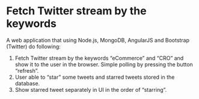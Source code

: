 # Fetch Twitter stream by the keywords

A web application that using Node.js, MongoDB, AngularJS and Bootstrap (Twitter) do following:
1. Fetch Twitter stream by the keywords “eCommerce” and “CRO” and show it to the user in the browser. Simple polling by pressing the button “refresh”.
2. User able to “star” some tweets and starred tweets stored in the database.
3. Show starred tweet separately in UI in the order of “starring”.
